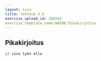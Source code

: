 ```yaml
---
layout: sivu
title: Tehtävä 4.6
exercise_upload_id: 289242
exercise_template_name:W4E06.Pikakirjoitus
---
```


## Pikakirjoitus

~~~
// sivu työn alla
~~~
